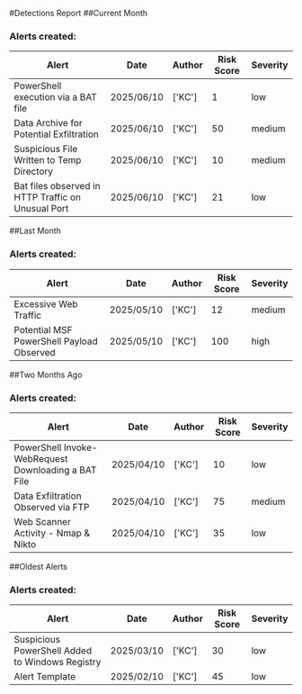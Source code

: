 #Detections Report
##Current Month
### Alerts created:
| Alert | Date | Author | Risk Score | Severity |
| --- | --- | --- | --- | --- |
|PowerShell execution via a BAT file|2025/06/10|['KC']|1|low|
|Data Archive for Potential Exfiltration|2025/06/10|['KC']|50|medium|
|Suspicious File Written to Temp Directory|2025/06/10|['KC']|10|medium|
|Bat files observed in HTTP Traffic on Unusual Port|2025/06/10|['KC']|21|low|
##Last Month
### Alerts created:
| Alert | Date | Author | Risk Score | Severity |
| --- | --- | --- | --- | --- |
|Excessive Web Traffic|2025/05/10|['KC']|12|medium|
|Potential MSF PowerShell Payload Observed|2025/05/10|['KC']|100|high|
##Two Months Ago
### Alerts created:
| Alert | Date | Author | Risk Score | Severity |
| --- | --- | --- | --- | --- |
|PowerShell Invoke-WebRequest Downloading a BAT File|2025/04/10|['KC']|10|low|
|Data Exfiltration Observed via FTP|2025/04/10|['KC']|75|medium|
|Web Scanner Activity - Nmap & Nikto|2025/04/10|['KC']|35|low|
##Oldest Alerts
### Alerts created:
| Alert | Date | Author | Risk Score | Severity |
| --- | --- | --- | --- | --- |
|Suspicious PowerShell Added to Windows Registry|2025/03/10|['KC']|30|low|
|Alert Template|2025/02/10|['KC']|45|low|
